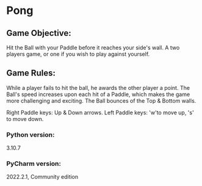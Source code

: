 # Pong

## Game Objective:
Hit the Ball with your Paddle before it reaches your side's wall.
A two players game, or one if you wish to play against yourself.

## Game Rules:
While a player fails to hit the ball, he awards the other player a point.
The Ball's speed increases upon each hit of a Paddle, which makes the game more challenging and exciting.
The Ball bounces of the Top & Bottom walls.

Right Paddle keys: Up & Down arrows.
Left Paddle keys: 'w'to move up, 's' to move down.

### Python version:
3.10.7
### PyCharm version:
2022.2.1, Community edition

